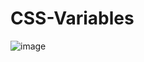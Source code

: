 # CSS-Variables


![image](https://github.com/WaMungai/CSS-Variables/assets/55139857/7a63b22d-0f6c-4c75-a6e1-772385755dfc)

